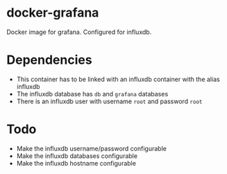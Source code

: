 # docker-grafana

Docker image for grafana. Configured for influxdb.

# Dependencies
- This container has to be linked with an influxdb container with the alias influxdb
- The influxdb database has ```db``` and ```grafana``` databases
- There is an influxdb user with username ```root``` and password ```root```

# Todo
- Make the influxdb username/password configurable
- Make the influxdb databases configurable
- Make the influxdb hostname configurable
